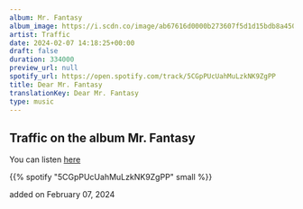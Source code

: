```yaml
---
album: Mr. Fantasy
album_image: https://i.scdn.co/image/ab67616d0000b273607f5d1d15bdb8a450840ccf
artist: Traffic
date: 2024-02-07 14:18:25+00:00
draft: false
duration: 334000
preview_url: null
spotify_url: https://open.spotify.com/track/5CGpPUcUahMuLzkNK9ZgPP
title: Dear Mr. Fantasy
translationKey: Dear Mr. Fantasy
type: music
---
```


## Traffic on the album Mr. Fantasy

You can listen [here](https://open.spotify.com/track/5CGpPUcUahMuLzkNK9ZgPP)

{{% spotify "5CGpPUcUahMuLzkNK9ZgPP" small %}}

added on February 07, 2024